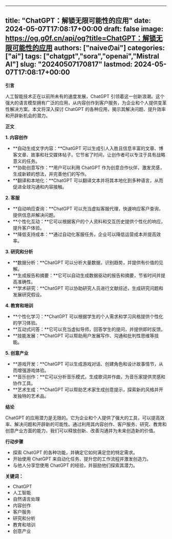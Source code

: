 
---
title: "ChatGPT：解锁无限可能性的应用"
date: 2024-05-07T17:08:17+00:00
draft: false
image: https://og.g0f.cn/api/og?title=ChatGPT：解锁无限可能性的应用
authors: ["naiveのai"]
categories: ["ai"]
tags: ["chatgpt","sora","openai","Mistral AI"]
slug: "20240507170817"
lastmod: 2024-05-07T17:08:17+00:00
---
**引言**

人工智能技术正在以前所未有的速度发展，ChatGPT 引领着这一创新浪潮。这个强大的语言模型拥有广泛的应用，从内容创作到客户服务，为企业和个人提供变革性解决方案。本文将深入探讨 ChatGPT 的各种应用，揭示其解决问题、提升效率和开辟新机会的潜力。

**正文**

**1. 内容创作**

* **自动生成文字内容：**ChatGPT 可以生成引人入胜且信息丰富的文章、博客文章、故事和社交媒体帖子。它节省了时间，让创作者可以专注于具有战略意义的任务。
* **协助创意写作：**用户可以利用 ChatGPT 作为创意合作伙伴，激发灵感，生成新颖的想法，并完善他们的写作。
* **翻译和本地化：**ChatGPT 可以翻译文本并将其本地化到多种语言，从而促进全球沟通和内容接触。

**2. 客服**

* **自动响应查询：**ChatGPT 可以充当虚拟客服代理，快速响应客户查询，提供信息并解决问题。
* **个性化互动：**它可以根据客户的个人资料和交互历史提供个性化的响应，提升客户体验。
* **降低支持成本：**通过自动化客服任务，企业可以降低运营成本并提高效率。

**3. 研究和分析**

* **数据分析：**ChatGPT 可以分析大量数据，识别趋势，并提供有价值的见解。
* **生成报告和摘要：**它可以自动生成数据驱动的报告和摘要，节省时间并提高准确性。
* **学术研究：**ChatGPT 可以协助研究人员进行文献综述，生成研究问题和发展研究假设。

**4. 教育和培训**

* **个性化学习：**ChatGPT 可以根据学生的个人需求和学习风格提供个性化的学习体验。
* **互动式问答：**它可以充当虚拟导师，回答学生的提问，并提供即时反馈。
* **技能发展：**ChatGPT 可以帮助用户发展写作、沟通和批判性思维等技能。

**5. 创意产业**

* **游戏开发：**ChatGPT 可以生成游戏对话、创建角色和设计故事情节，从而增强游戏体验。
* **音乐创作：**它可以分析音乐模式，生成歌词并作曲，为音乐家提供灵感和协作工具。
* **艺术生成：**ChatGPT 可以帮助艺术家生成创意提示，探索新的风格并开发独特的艺术品。

**结论**

ChatGPT 的应用潜力是无限的。它为企业和个人提供了强大的工具，可以提高效率、解决问题和开辟新的可能性。通过利用其内容创作、客户服务、研究、教育和创意产业方面的能力，我们可以释放创新、改善沟通并为未来创造新的价值。

**行动步骤**

* 探索 ChatGPT 的各种功能，并确定它如何满足您的特定需求。
* 开始使用 ChatGPT 来自动化任务、提升您的工作流程并激发创造力。
* 与他人分享您使用 ChatGPT 的经验，并鼓励他们探索其潜力。

**关键词：**

* ChatGPT
* 人工智能
* 自然语言处理
* 内容创作
* 客户服务
* 研究和分析
* 教育和培训
* 创意产业